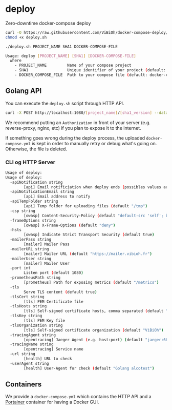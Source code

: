# deploy

Zero-downtime docker-compose deploy

```bash
curl -O https://raw.githubusercontent.com/ViBiOh/docker-compose-deploy/master/deploy.sh
chmod +x deploy.sh

./deploy.sh PROJECT_NAME SHA1 DOCKER-COMPOSE-FILE
```

```bash
Usage: deploy [PROJECT_NAME] [SHA1] [DOCKER-COMPOSE-FILE]
  where
    - PROJECT_NAME         Name of your compose project
    - SHA1                 Unique identifier of your project (default: git sha1 of commit)
    - DOCKER_COMPOSE_FILE  Path to your compose file (default: docker-compose.yml in current dir)
```

## Golang API

You can execute the `deploy.sh` script through HTTP API.

```bash
curl -X POST http://localhost:1080/[project_name]/[sha1_version] --data-binary @docker-compose.yml
```

We recommend putting an `Authorization` in front of your server (e.g. reverse-proxy, nginx, etc) if you plan to expose it to the internet.

If something goes wrong during the deploy process, the uploaded `docker-compose.yml` is kept in order to manually retry or debug what's going on. Otherwise, the file is deleted.

### CLI og HTTP Server

```bash
Usage of deploy:
Usage of deploy:
  -apiNotification string
        [api] Email notificiation when deploy ends (possibles values ares 'never', 'onError', 'all') (default "onError")
  -apiNotificationEmail string
        [api] Email address to notify
  -apiTempFolder string
        [api] Temp folder for uploading files (default "/tmp")
  -csp string
        [owasp] Content-Security-Policy (default "default-src 'self'; base-uri 'self'")
  -frameOptions string
        [owasp] X-Frame-Options (default "deny")
  -hsts
        [owasp] Indicate Strict Transport Security (default true)
  -mailerPass string
        [mailer] Mailer Pass
  -mailerURL string
        [mailer] Mailer URL (default "https://mailer.vibioh.fr")
  -mailerUser string
        [mailer] Mailer User
  -port int
        Listen port (default 1080)
  -prometheusPath string
        [prometheus] Path for exposing metrics (default "/metrics")
  -tls
        Serve TLS content (default true)
  -tlsCert string
        [tls] PEM Certificate file
  -tlsHosts string
        [tls] Self-signed certificate hosts, comma separated (default "localhost")
  -tlsKey string
        [tls] PEM Key file
  -tlsOrganization string
        [tls] Self-signed certificate organization (default "ViBiOh")
  -tracingAgent string
        [opentracing] Jaeger Agent (e.g. host:port) (default "jaeger:6831")
  -tracingName string
        [opentracing] Service name
  -url string
        [health] URL to check
  -userAgent string
        [health] User-Agent for check (default "Golang alcotest")
```

## Containers

We provide a `docker-compose.yml` which contains the HTTP API and a [Portainer](https://www.portainer.io) container for having a Docker GUI.
